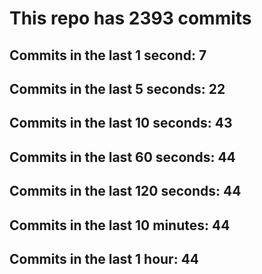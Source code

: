 # This repo has 2393 commits

## Commits in the last 1 second: 7
## Commits in the last 5 seconds: 22
## Commits in the last 10 seconds: 43
## Commits in the last 60 seconds: 44
## Commits in the last 120 seconds: 44
## Commits in the last 10 minutes: 44
## Commits in the last 1 hour: 44
